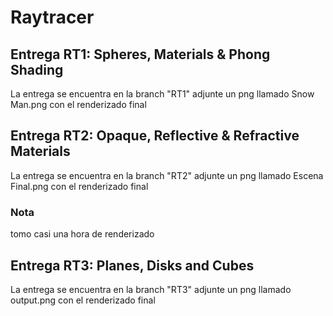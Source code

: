 # Raytracer

## Entrega RT1: Spheres, Materials & Phong Shading
La entrega se encuentra en la branch "RT1" 
adjunte un png llamado Snow Man.png con el renderizado final

## Entrega RT2: Opaque, Reflective & Refractive Materials
La entrega se encuentra en la branch "RT2" 
adjunte un png llamado Escena Final.png con el renderizado final
### Nota
tomo casi una hora de renderizado

## Entrega RT3: Planes, Disks and Cubes
La entrega se encuentra en la branch "RT3"
adjunte un png llamado output.png con el renderizado final
